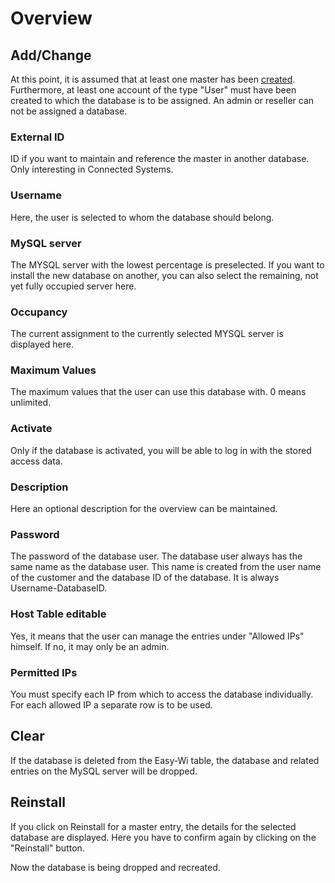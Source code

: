 
# Overview

## Add/Change

At this point, it is assumed that at least one master has been [created](/en/admin/mysql/master/). Furthermore, at least one account of the type "User" must have been created to which the database is to be assigned. An admin or reseller can not be assigned a database.

### External ID
ID if you want to maintain and reference the master in another database. Only interesting in Connected Systems.

### Username

Here, the user is selected to whom the database should belong.

### MySQL server

The MYSQL server with the lowest percentage is preselected. If you want to install the new database on another, you can also select the remaining, not yet fully occupied server here.

### Occupancy

The current assignment to the currently selected MYSQL server is displayed here.

### Maximum Values

The maximum values ​​that the user can use this database with. 0 means unlimited.

### Activate

Only if the database is activated, you will be able to log in with the stored access data.

### Description

Here an optional description for the overview can be maintained.

### Password

The password of the database user. The database user always has the same name as the database user. This name is created from the user name of the customer and the database ID of the database. It is always Username-DatabaseID.

### Host Table editable

Yes, it means that the user can manage the entries under "Allowed IPs" himself. If no, it may only be an admin.

### Permitted IPs

You must specify each IP from which to access the database individually. For each allowed IP a separate row is to be used.

## Clear

If the database is deleted from the Easy-Wi table, the database and related entries on the MySQL server will be dropped.

## Reinstall

If you click on Reinstall for a master entry, the details for the selected database are displayed. Here you have to confirm again by clicking on the "Reinstall" button.

Now the database is being dropped and recreated.

